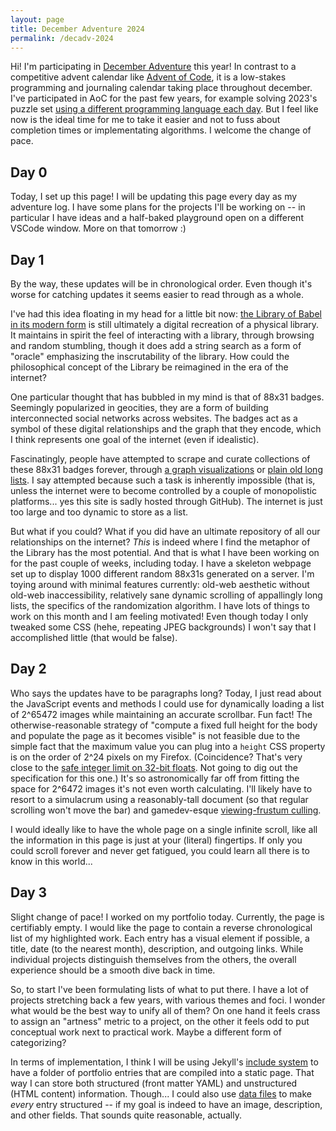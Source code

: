 ```yaml
---
layout: page
title: December Adventure 2024
permalink: /decadv-2024
---
```


Hi! I'm participating in [December Adventure][decadv] this year! In contrast
to a competitive advent calendar like [Advent of Code][aoc], it is a low-stakes
programming and journaling calendar taking place throughout december. I've
participated in AoC for the past few years, for example solving 2023's puzzle 
set [using a different programming language each day][my aoc2023]. But I feel
like now is the ideal time for me to take it easier and not to fuss about
completion times or implementating algorithms. I welcome the change of pace.

## Day 0

Today, I set up this page! I will be updating this page every day as my
adventure log. I have some plans for the projects I'll be working on -- in
particular I have ideas and a half-baked playground open on a different VSCode
window. More on that tomorrow :)


## Day 1

By the way, these updates will be in chronological order. Even though it's
worse for catching updates it seems easier to read through as a whole.

I've had this idea floating in my head for a little bit now: 
[the Library of Babel in its modern form][babel website] is still ultimately
a digital recreation of a physical library. It maintains in spirit the feel of
interacting with a library, through browsing and random stumbling, though
it does add a string search as a form of "oracle" emphasizing the inscrutability
of the library. How could the philosophical concept of the Library be 
reimagined in the era of the internet? 

One particular thought that has bubbled in my mind is that of 88x31 badges.
Seemingly popularized in geocities, they are a form of building interconnected
social networks across websites. The badges act as a symbol of these digital
relationships and the graph that they encode, which I think represents one goal
of the internet (even if idealistic).

Fascinatingly, people have attempted to scrape and curate collections of these 
88x31 badges forever, through [a graph visualizations][88x31 grapher] or 
[plain old long lists][88x31 lister]. I say attempted because such a task is
inherently impossible (that is, unless the internet were to become controlled
by a couple of monopolistic platforms... yes this site is sadly hosted through
GitHub). The internet is just too large and too dynamic to store as a list.

But what if you could? What if you did have an ultimate repository of all our
relationships on the internet? *This* is indeed where I find the metaphor of
the Library has the most potential. And that is what I have been working on
for the past couple of weeks, including today. I have a skeleton webpage
set up to display 1000 different random 88x31s generated on a server. I'm
toying around with minimal features currently: old-web aesthetic without old-web
inaccessibility, relatively sane dynamic scrolling of appallingly long lists, 
the specifics of the randomization algorithm. I have lots of things to work on
this month and I am feeling motivated! Even though today I only tweaked some CSS
(hehe, repeating JPEG backgrounds) I won't say that I accomplished little (that
would be false).

## Day 2

Who says the updates have to be paragraphs long? Today, I just read about the 
JavaScript events and methods I could use for dynamically loading a list of
2^65472 images while maintaining an accurate scrollbar. Fun fact! The
otherwise-reasonable strategy of "compute a fixed full height for the body
and populate the page as it becomes visible" is not feasible due to the simple
fact that the maximum value you can plug into a `height` CSS property is on
the order of 2^24 pixels on my Firefox. (Coincidence? That's very close to the 
[safe integer limit on 32-bit floats][f32 safe ints]. Not going to dig out the 
specification for this one.) It's so astronomically far off from fitting the 
space for 2^6472 images it's not even worth calculating. I'll likely have to 
resort to a simulacrum using a reasonably-tall document (so that regular 
scrolling won't move the bar) and gamedev-esque 
[viewing-frustum culling][fancy culling].

I would ideally like to have the whole page on a single infinite scroll, like 
all the information in this page is just at your (literal) fingertips. If only 
you could scroll forever and never get fatigued, you could learn all there is 
to know in this world...

## Day 3

Slight change of pace! I worked on my portfolio today. Currently, the page is
certifiably empty. I would like the page to contain a reverse chronological
list of my highlighted work. Each entry has a visual element if possible, a
title, date (to the nearest month), description, and outgoing links. While
individual projects distinguish themselves from the others, the overall
experience should be a smooth dive back in time.

So, to start I've been formulating lists of what to put there. I have a lot of
projects stretching back a few years, with various themes and foci. I wonder
what would be the best way to unify all of them? On one hand it feels crass
to assign an "artness" metric to a project, on the other it feels odd to put
conceptual work next to practical work. Maybe a different form of categorizing?

In terms of implementation, I think I will be using Jekyll's 
[include system][jekyll include] to have a folder of portfolio entries that
are compiled into a static page. That way I can store both structured (front
matter YAML) and unstructured (HTML content) information. Though... I could 
also use [data files][jekyll data files] to make *every* entry structured --
if my goal is indeed to have an image, description, and other fields. That
sounds quite reasonable, actually.

[decadv]: https://eli.li/december-adventure
[aoc]: https://adventofcode.com/
[my aoc2023]: https://github.com/RocketRace/aoc2023

[babel website]: https://libraryofbabel.info
[88x31 grapher]: https://eightyeightthirty.one/
[88x31 lister]: https://88x31db.com/

[f32 safe ints]: https://en.wikipedia.org/wiki/Single-precision_floating-point_format#Precision_limitations_on_integer_values
[fancy culling]: https://en.wikipedia.org/wiki/Hidden-surface_determination#Viewing-frustum_culling

[jekyll include]: https://jekyllrb.com/docs/includes/
[jekyll data files]: https://jekyllrb.com/docs/datafiles/